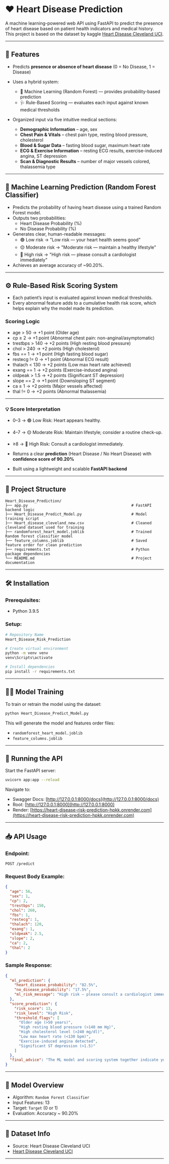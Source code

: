 # ❤️ Heart Disease Prediction

A machine learning-powered web API using FastAPI to predict the presence of heart disease based on patient health indicators and medical history.
 This project is based on the dataset by kaggle [Heart Disease Cleveland UCI](https://www.kaggle.com/datasets/cherngs/heart-disease-cleveland-uci?resource=download).

---

## 🚀 Features

- Predicts **presence or absence of heart disease** (0 = No Disease, 1 = Disease)
- Uses a hybrid system:
  - 🎯 Machine Learning (Random Forest) — provides probability-based prediction
  - 🩺 Rule-Based Scoring — evaluates each input against known medical thresholds

- Organized input via five intuitive medical sections:
  - **Demographic Information** – age, sex
  - **Chest Pain & Vitals** – chest pain type, resting blood pressure, cholesterol
  - **Blood & Sugar Data** – fasting blood sugar, maximum heart rate
  - **ECG & Exercise Information** – resting ECG results, exercise-induced angina, ST depression
  - **Scan & Diagnostic Results** – number of major vessels colored, thalassemia type

---

## 🧠 Machine Learning Prediction (Random Forest Classifier)

- Predicts the probability of having heart disease using a trained Random Forest model.
- Outputs two probabilities:
  - Heart Disease Probability (%)
  - No Disease Probability (%)
- Generates clear, human-readable messages:
  - 🟢 Low risk → "Low risk — your heart health seems good"
  - 🟡 Moderate risk → "Moderate risk — maintain a healthy lifestyle"
  - 🔴 High risk → "High risk — please consult a cardiologist immediately"
- Achieves an average accuracy of ~90.20%.

---

## ⚙️ Rule-Based Risk Scoring System

- Each patient’s input is evaluated against known medical thresholds.
- Every abnormal feature adds to a cumulative health risk score, which helps explain why the model made its prediction.

### Scoring Logic
- age > 50 →       +1 point (Older age)
- cp ≥ 2 →         +1 point (Abnormal chest pain: non-anginal/asymptomatic)
- trestbps > 140 → +2 points (High resting blood pressure)
- chol > 240 →     +2 points (High cholesterol)
- fbs == 1 →       +1 point (High fasting blood sugar)
- restecg != 0 →   +1 point (Abnormal ECG result)
- thalach < 130 →  +2 points (Low max heart rate achieved)
- exang == 1 →     +2 points (Exercise-induced angina)
- oldpeak > 1.5 →  +2 points (Significant ST depression)
- slope == 2 →     +1 point (Downsloping ST segment)
- ca ≥ 1 →         +2 points (Major vessels affected)
- thal != 0 →      +2 points (Abnormal thalassemia)

---

### 💡 Score Interpretation
- 0–3 → 🟢 Low Risk: Heart appears healthy.
- 4–7 → 🟡 Moderate Risk: Maintain lifestyle; consider a routine check-up.
- ≥8 → 🔴 High Risk: Consult a cardiologist immediately.


- Returns a clear **prediction** (Heart Disease / No Heart Disease) with **confidence score of 90.20%**
- Built using a lightweight and scalable **FastAPI backend**

---

## 📂 Project Structure

```
Heart_Disease_Prediction/
├── app.py                                              # FastAPI backend logic
├── Heart_Disease_Predict_Model.py                      # Model training script
├── Heart_disease_cleveland_new.csv                     # Cleaned cleveland dataset used for training
├── randomforest_heart_model.joblib                     # Trained Random forest classifier model
├── feature_columns.joblib                              # Saved feature order for clean prediction
├── requirements.txt                                    # Python package dependencies
└── README.md                                           # Project documentation
```

---

## 🛠️ Installation

### Prerequisites:
- Python 3.9.5

### Setup:
```bash
# Repository Name
Heart_Disease_Risk_Prediction

# Create virtual environment
python -m venv venv
venv\Scripts\activate 

# Install dependencies
pip install -r requirements.txt
```

---

## 🏋️‍♂️ Model Training

To train or retrain the model using the dataset:

```bash
python Heart_Disease_Predict_Model.py
```

This will generate the model and features order files:
- `randomforest_heart_model.joblib `
- `feature_columns.joblib`

---

## 🚦 Running the API

Start the FastAPI server:
```bash
uvicorn app:app --reload
```

Navigate to:
- Swagger Docs: [http://127.0.0.1:8000/docs](http://127.0.0.1:8000/docs)
- Root: [http://127.0.0.1:8000](http://127.0.0.1:8000)
- Render: [https://heart-disease-risk-prediction-hpkk.onrender.com](https://heart-disease-risk-prediction-hpkk.onrender.com)

---

## 📥 API Usage

### Endpoint:
```
POST /predict
```

### Request Body Example:
```json
{
  "age": 56,
  "sex": 1,
  "cp": 2,
  "trestbps": 150,
  "chol": 260,
  "fbs": 1,
  "restecg": 1,
  "thalach": 120,
  "exang": 1,
  "oldpeak": 2.5,
  "slope": 2,
  "ca": 2,
  "thal": 2
}

```

### Sample Response:
```json
{
  "ml_prediction": {
    "heart_disease_probability": "82.5%",
    "no_disease_probability": "17.5%",
    "ml_risk_message": "High risk — please consult a cardiologist immediately"
  },
  "score_prediction": {
    "risk_score": 13,
    "risk_level": "High Risk",
    "threshold_flags": [
      "Older age (>50 years)",
      "High resting blood pressure (>140 mm Hg)",
      "High cholesterol level (>240 mg/dl)",
      "Low max heart rate (<130 bpm)",
      "Exercise-induced angina detected",
      "Significant ST depression (>1.5)"
    ]
  },
  "final_advice": "The ML model and scoring system together indicate your overall heart risk. For accurate diagnosis, please consult a healthcare professional."
}

```

---

## 🧠 Model Overview

- Algorithm: `Random Forest Classifier`
- Input Features: 13
- Target: `Target` (0 or 1)
- Evaluation: Accuracy ~ 90.20%

---

## 📘 Dataset Info

- Source: Heart Disease Cleveland UCI
- [Heart Disease Cleveland UCI](https://www.kaggle.com/datasets/cherngs/heart-disease-cleveland-uci?resource=download)

---

